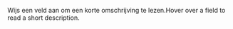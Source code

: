 <span data-ttu-id="8e14f-101">Wijs een veld aan om een korte omschrijving te lezen.</span><span class="sxs-lookup"><span data-stu-id="8e14f-101">Hover over a field to read a short description.</span></span>
